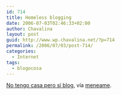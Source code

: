 ```yaml
---
id: 714
title: Homeless blogging
date: 2006-07-03T02:46:33+02:00
author: Chavalina
layout: post
guid: http://www.wp.chavalina.net/?p=714
permalink: /2006/07/03/post-714/
categories:
  - Internet
tags:
  - blogocosa
---
```

<a href="http://tecniart.net/2006/06/30/no-tengo-casa-pero-si-blog/" target="_blank">No tengo casa pero s&iacute; blog</a>, v&iacute;a <a href="http://meneame.net/" target="_blank">meneame</a>.